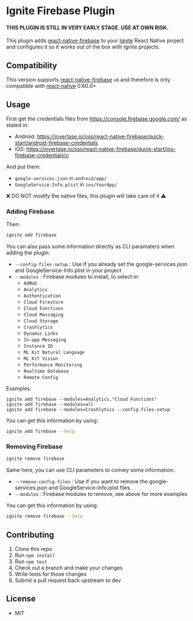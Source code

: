 # Ignite Firebase Plugin

#### THIS PLUGIN IS STILL IN VERY EARLY STAGE. USE AT OWN RISK.

This plugin adds [react-native-firebase](https://github.com/invertase/react-native-firebase) to your [Ignite](https://github.com/infinitered/ignite) React Native project and configures it so it works out of the box with Ignite projects.

## Compatibility

This version supports [react-native-firebase](https://github.com/invertase/react-native-firebase) `v6` and therefore is only compatible with [react-native](https://facebook.github.io/react-native) 0.60.0+

## Usage

First get the credentials files from https://console.firebase.google.com/ as stated in:

 * Android: https://invertase.io/oss/react-native-firebase/quick-start/android-firebase-credentials
 * iOS: https://invertase.io/oss/react-native-firebase/quick-start/ios-firebase-credentials\n

And put them:
* `google-services.json` in `android/app/`
* `GoogleService-Info.plist` in `ios/YourApp/`

❌  DO NOT modify the native files, this plugin will take care of it  ⚠️

### Adding Firebase

Then:

```sh
ignite add firebase
```

You can also pass some information directly as CLI paramaters when adding the plugin: 

* `--config-files-setup` : Use if you already set the google-services.json and GoogleService-Info.plist in your project
* `--modules` : Firebase modules to install, to select in: 
    * `AdMob`
    * `Analytics`
    * `Authentication`
    * `Cloud Firestore`
    * `Cloud Functions`
    * `Cloud Messaging`
    * `Cloud Storage`
    * `Crashlytics`
    * `Dynamic Links`
    * `In-app Messaging`
    * `Instance ID`
    * `ML Kit Natural Language`
    * `ML Kit Vision`
    * `Performance Monitoring`
    * `Realtime Database`
    * `Remote Config`

Examples:

```
ignite add firebase --modules=Analytics,"Cloud Functions"
ignite add firebase --modules=all
ignite add firebase --modules=Crashlytics --config-files-setup
```

You can get this information by using:

```sh
ignite add firebase --help
```

### Removing Firebase

```sh
ignite remove firebase
```

Same here, you can use CLI parameters to convey some information:

* `--remove-config-files` : Use if you want to remove the google-services.json and GoogleService-Info.plist files
* `--modules` : Firebase modules to remove,  see above for more examples

You can get this information by using:

```sh
ignite remove firebase --help
```

## Contributing

1. Clone this repo
2. Run `npm install`
3. Run `npm test`
4. Check out a branch and make your changes
5. Write tests for those changes
6. Submit a pull request back upstream to dev

## License

- MIT
